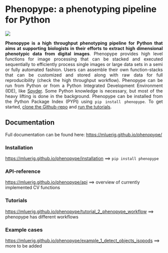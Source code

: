 # Phenopype: a phenotyping pipeline for Python

<img src="docs/_images/logo.png">

<div align="justify">

<strong>Phenopype is a high throughput phenotyping pipeline for Python that aims at supporting biologists in their efforts to extract high dimensional phenotypic data from digital images</strong>. Phenopype provides high level functions for image processing that can be stacked and executed sequentially to efficiently process single images or large data sets in a semi or fully automated fashion. Users can assemble their own function-stacks that can be customized and stored along with raw data for full reproducibility (check the high throughput workflow). Phenopype can be run from Python or from a Python Integrated Development Environment (IDE), like <a href="https://www.spyder-ide.org/">Spyder</a>. Some Python knowledge is necessary, but most of the heavy lifting is done in the background. Phenopype can be installed from the Python Package Index (PYPI) using <code>pip install phenopype</code>. To get started, <a href="https://github.com/mluerig/phenopype/archive/master.zip">clone the Github-repo</a> and <a href="tutorial_0.html">run the tutorials</a>. 

</div>


## Documentation
Full documentation can be found here: https://mluerig.github.io/phenopype/

### Installation 
https://mluerig.github.io/phenopype/installation ==> `pip install phenopype`

### API-reference 
https://mluerig.github.io/phenopype/api ==> overview of currently implemented CV functions

### Tutorials 
https://mluerig.github.io/phenopype/tutorial_2_phenopype_workflow ==> phenopype has different workflows

### Example cases 
https://mluerig.github.io/phenopype/example_1_detect_objects_isopods ==> more to be added 


